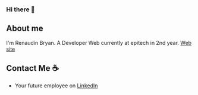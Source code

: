 ### Hi there 👋


## About me

I'm Renaudin Bryan. A  Developer Web currently at epitech in 2nd year. [Web site](https://bryanrportfolio-add.vercel.app/)

## Contact Me :coffee:

- Your future employee on [LinkedIn](https://www.linkedin.com/in/bryan-renaudin-b89318264/)

